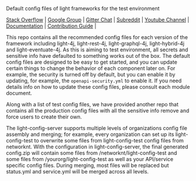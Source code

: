 Default config files of light frameworks for the test environment

[Stack Overflow](https://stackoverflow.com/questions/tagged/light-4j) |
[Google Group](https://groups.google.com/forum/#!forum/light-4j) |
[Gitter Chat](https://gitter.im/networknt/light-4j) |
[Subreddit](https://www.reddit.com/r/lightapi/) |
[Youtube Channel](https://www.youtube.com/channel/UCHCRMWJVXw8iB7zKxF55Byw) |
[Documentation](https://doc.networknt.com) |
[Contribution Guide](https://doc.networknt.com/contribute/) |

This repo contains all the recommended config files for each version of the framework including light-4j, light-rest-4j, light-graphql-4j, light-hybrid-4j and light-eventuate-4j. As this is aiming to test environment, all secrets and sensitive info have defaulted to something works out of the box. The default config files are designed to be easy to get started, and you can update certain things to change the behavior of each component later on. For example, the security is turned off by default, but you can enable it by updating, for example, the `openapi-security.yml` to enable it. If you need details info on how to update these config files, please consult each module document.

Along with a list of test config files, we have provided another repo that contains all the production config files with all the sensitive info remove and force users to create their own.

The light-config-server supports multiple levels of organizations config file assembly and merging; for example, every organization can set up its light-config-test to overwrite some files from light-config-test config files from networknt. With the configuration in light-config-server, the final generated config.zip will contain some files from /networknt/light-config-test and some files from /yourorg/light-config-test as well as your API/service specific config files. During merging, most files will be replaced but status.yml and service.yml will be merged across all levels.
